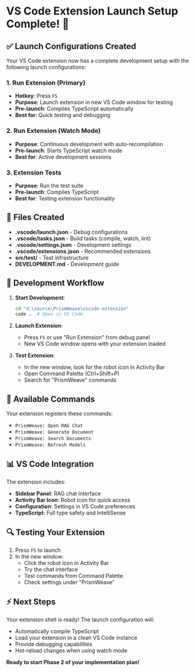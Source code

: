 # VS Code Extension Launch Setup Complete! 🚀

## ✅ Launch Configurations Created

Your VS Code extension now has a complete development setup with the following launch configurations:

### 1. **Run Extension** (Primary)
- **Hotkey**: Press `F5`
- **Purpose**: Launch extension in new VS Code window for testing
- **Pre-launch**: Compiles TypeScript automatically
- **Best for**: Quick testing and debugging

### 2. **Run Extension (Watch Mode)**
- **Purpose**: Continuous development with auto-recompilation
- **Pre-launch**: Starts TypeScript watch mode
- **Best for**: Active development sessions

### 3. **Extension Tests**
- **Purpose**: Run the test suite
- **Pre-launch**: Compiles TypeScript
- **Best for**: Testing extension functionality

## 📁 Files Created

- **.vscode/launch.json** - Debug configurations
- **.vscode/tasks.json** - Build tasks (compile, watch, lint)
- **.vscode/settings.json** - Development settings
- **.vscode/extensions.json** - Recommended extensions
- **src/test/** - Test infrastructure
- **DEVELOPMENT.md** - Development guide

## 🔧 Development Workflow

1. **Start Development**:
   ```bash
   cd "d:\source\PrismWeave\vscode-extension"
   code .  # Open in VS Code
   ```

2. **Launch Extension**:
   - Press `F5` or use "Run Extension" from debug panel
   - New VS Code window opens with your extension loaded

3. **Test Extension**:
   - In the new window, look for the robot icon in Activity Bar
   - Open Command Palette (Ctrl+Shift+P)
   - Search for "PrismWeave" commands

## 🎯 Available Commands

Your extension registers these commands:
- `PrismWeave: Open RAG Chat`
- `PrismWeave: Generate Document`
- `PrismWeave: Search Documents`
- `PrismWeave: Refresh Models`

## 📊 VS Code Integration

The extension includes:
- **Sidebar Panel**: RAG chat interface
- **Activity Bar Icon**: Robot icon for quick access
- **Configuration**: Settings in VS Code preferences
- **TypeScript**: Full type safety and IntelliSense

## 🔍 Testing Your Extension

1. Press `F5` to launch
2. In the new window:
   - Click the robot icon in Activity Bar
   - Try the chat interface
   - Test commands from Command Palette
   - Check settings under "PrismWeave"

## ⚡ Next Steps

Your extension shell is ready! The launch configuration will:
- Automatically compile TypeScript
- Load your extension in a clean VS Code instance
- Provide debugging capabilities
- Hot-reload changes when using watch mode

**Ready to start Phase 2 of your implementation plan!**
